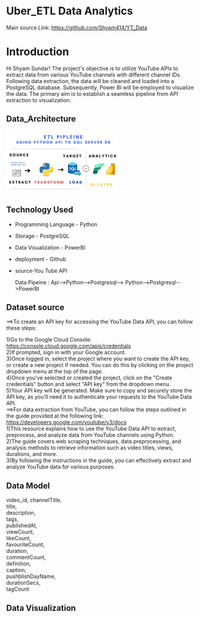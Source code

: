 
# Uber_ETL Data Analytics

Main source Link: https://github.com/Shyam414/YT_Data


# Introduction

Hi Shyam Sundar! The project's objective is to utilize YouTube APIs to extract data from various YouTube channels with different channel IDs. Following data extraction, the data will be cleaned and loaded into a PostgreSQL database. Subsequently, Power BI will be employed to visualize the data. The primary aim is to establish a seamless pipeline from API extraction to visualization.

## Data_Architecture
<img src="img.png">


## Technology Used
- Programming Language - Python
- Storage - PostgreSQL
- Data Visualization - PowerBI
- deployment - Github
- source-You Tube API

  Data Pipeine : Api-->Python-->Postgresql--> Python-->Postgresql-->PowerBI

## Dataset source
==>To create an API key for accessing the YouTube Data API, you can follow these steps:

1)Go to the Google Cloud Console: https://console.cloud.google.com/apis/credentials  
2)If prompted, sign in with your Google account.<br>
3)Once logged in, select the project where you want to create the API key, or create a new project if needed. You can do this by clicking on the project dropdown menu at the top of the page.<br>
4)Once you've selected or created the project, click on the "Create credentials" button and select "API key" from the dropdown menu.<br>
5)Your API key will be generated. Make sure to copy and securely store the API key, as you'll need it to authenticate your requests to the YouTube Data API.<br>
==>For data extraction from YouTube, you can follow the steps outlined in the guide provided at the following link: https://developers.google.com/youtube/v3/docs <br>
1)This resource explains how to use the YouTube Data API to extract, preprocess, and analyze data from YouTube channels using Python. <br>2)The guide covers web scraping techniques, data preprocessing, and analysis methods to retrieve information such as video titles, views, durations, and more. <br>3)By following the instructions in the guide, you can effectively extract and analyze YouTube data for various purposes.

## Data Model
video_id,
    channelTitle,<br>
    title,<br>
    description,<br>
    tags,<br>
    publishedAt,<br>
    viewCount,<br>
    likeCount,<br>
    favouriteCount,<br>
    duration,<br>
    commentCount,<br>
    definition,<br>
    caption,<br>
    pushblishDayName,<br>
    durationSecs,<br>
    tagCount 

## Data Visualization
